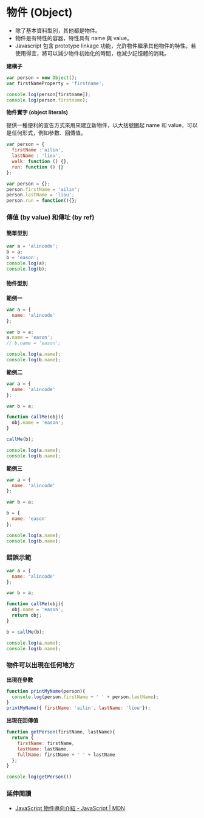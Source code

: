 # 物件 (Object)

* 除了基本資料型別，其他都是物件。
* 物件是有特性的容器，特性具有 name 與 value。
* Javascript 包含 prototype linkage 功能，允許物件繼承其他物件的特性。若使用得宜，將可以減少物件初始化的時間，也減少記憶體的消耗。

<!-- 因為只是將物件連接起來，而不是每次都重新 new 一個消耗新的記憶體空間。-->

**建構子**

```js
var person = new Object();
var firstNameProperty = 'firstname';

console.log(person[firstname]);
console.log(person.firstname);
```

**物件實字 (object literals)**

提供一種便利的宣告方式來用來建立新物件，以大括號圍起 name 和 value，可以是任何形式，例如參數、回傳值。

```js
var person = {
  firstName :'ailin',
  lastName : 'liou',
  walk: function () {},
  run: function () {}
};
```

```js
var person = {};
person.firstName = 'ailin';
person.lastName = 'liou';
person.run = function(){};
```

### 傳值 (by value) 和傳址 (by ref)

<!--
mutate: to change something
immutable: it can’t be changed.
-->

#### 簡單型別

```js
var a = 'alincode';
b = a;
b = 'eason';
console.log(a);
console.log(b);
```
<!-- alincode, eason -->

#### 物件型別

**範例一**

```js
var a = {
  name: 'alincode'
};

var b = a;
a.name = 'eason';
// b.name = 'eason';

console.log(a.name);
console.log(b.name);
```
<!-- eason, eason -->

**範例二**

```js
var a = {
  name: 'alincode'
};

var b = a;

function callMe(obj){
  obj.name = 'eason';
}

callMe(b);

console.log(a.name);
console.log(b.name);
```
<!-- eason, eason -->

**範例三**

```js
var a = {
  name: 'alincode'
};

var b = a;

b = {
  name: 'eason'
};

console.log(a.name);
console.log(b.name);
```
<!-- alincode, eason -->

### 錯誤示範

```js
var a = {
  name: 'alincode'
};

var b = a;

function callMe(obj){
  obj.name = 'eason';
  return obj;
}

b = callMe(b);

console.log(a.name);
console.log(b.name);
```
<!-- eason, eason -->

### 物件可以出現在任何地方

**出現在參數**

```js
function printMyName(person){
  console.log(person.firstName + ' ' + person.lastName);
}
printMyName({ firstName: 'ailin', lastName: 'liou'});
```

**出現在回傳值**

```js
function getPerson(firstName, lastName){
  return {
    firstName: firstName,
    lastName: lastName,
    fullName: firstName + ' ' + lastName
  };
}

console.log(getPerson())
```

### 延伸閱讀

* [JavaScript 物件導向介紹 - JavaScript | MDN](https://developer.mozilla.org/zh-TW/docs/Web/JavaScript/Introduction_to_Object-Oriented_JavaScript)

